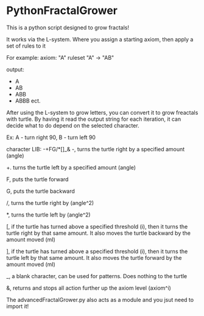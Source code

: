 # PythonFractalGrower
This is a python script designed to grow fractals!

It works via the L-system. Where you assign a starting axiom, then apply a set of rules to it

For example:
axiom: "A"
ruleset "A" -> "AB"

output:
- A
- AB
- ABB
- ABBB
ect.

After using the L-system to grow letters, you can convert it to grow freactals with turtle. By having it read the output string for each iteration, it can decide what to do depend on the selected character.

Ex:
A - turn right 90, B - turn left 90

character LIB: -+FG/*[]_&
  -, turns the turtle right by a specified amount (angle)
  
  +. turns the turtle left  by a specified amount (angle)
  
  F, puts the turtle forward
  
  G, puts the turtle backward
  
  /, turns the turtle right by (angle^2)
  
  *, turns the turtle left by (angle^2)
  
  [, if the turtle has turned above a specified threshold (i), then it turns the turtle right by that same amount. It also moves the turtle backward by the amount moved (mI)
  
  ], if the turtle has turned above a specified threshold (i), then it turns the turtle left by that same amount. It also moves the turtle forward by the amount moved (mI)
  
  _, a blank character, can be used for patterns. Does nothing to the turtle
  
  &, returns and stops all action further up the axiom level (axiom^i)
 
The advancedFractalGrower.py also acts as a module and you jsut need to import it!

